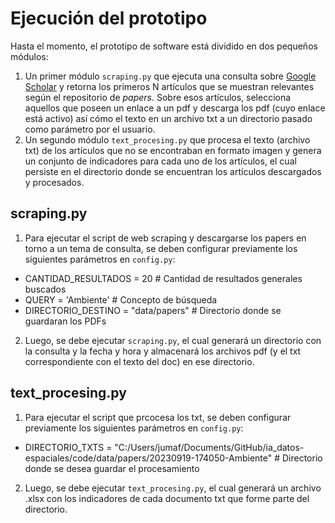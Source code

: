# Ejecución del prototipo

Hasta el momento, el prototipo de software está dividido en dos pequeños módulos:
1. Un primer módulo `scraping.py` que ejecuta una consulta sobre [Google Scholar](https://scholar.google.com/) y retorna los primeros N artículos que se muestran relevantes según el repositorio de _papers_. Sobre esos artículos, selecciona aquellos que poseen un enlace a un pdf y descarga los pdf (cuyo enlace está activo) así cómo el texto en un archivo txt a un directorio pasado como parámetro por el usuario.
2. Un segundo módulo `text_procesing.py` que procesa el texto (archivo txt) de los artículos que no se encontraban en formato imagen y genera un conjunto de indicadores para cada uno de los artículos, el cual persiste en el directorio donde se encuentran los artículos descargados y procesados.

## scraping.py

1. Para ejecutar el script de web scraping y descargarse los papers en torno a un tema de consulta, se deben configurar previamente los siguientes parámetros en `config.py`:
- CANTIDAD_RESULTADOS = 20 # Cantidad de resultados generales buscados
- QUERY = 'Ambiente' # Concepto de búsqueda
- DIRECTORIO_DESTINO = "data/papers" # Directorio donde se guardaran los PDFs
2. Luego, se debe ejecutar `scraping.py`, el cual generará un directorio con la consulta y la fecha y hora y almacenará los archivos pdf (y el txt correspondiente con el texto del doc) en ese directorio.

## text_procesing.py

1. Para ejecutar el script que prcocesa los txt, se deben configurar previamente los siguientes parámetros en `config.py`:
- DIRECTORIO_TXTS = "C:/Users/jumaf/Documents/GitHub/ia_datos-espaciales/code/data/papers/20230919-174050-Ambiente" # Directorio donde se desea guardar el procesamiento
2. Luego, se debe ejecutar `text_procesing.py`, el cual generará un archivo .xlsx con los indicadores de cada documento txt que forme parte del directorio.
